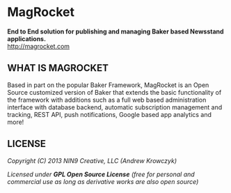 MagRocket
=============

**End to End solution for publishing and managing Baker based Newsstand applications.**  
<http://magrocket.com>  



WHAT IS MAGROCKET
-----------------

Based in part on the popular Baker Framework, MagRocket is an Open Source customized version of Baker that extends the basic functionality of the framework with additions such as a full web based administration interface with database backend, automatic subscription management and tracking, REST API, push notifications, Google based app analytics and more!

LICENSE
-------

  _Copyright (C) 2013 NIN9 Creative, LLC (Andrew Krowczyk)_
   
  _Licensed under **GPL Open Source License** (free for personal and commercial use as long as derivative works are also open source)_